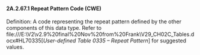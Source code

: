 #### 2A.2.67.1 Repeat Pattern Code (CWE)

Definition: A code representing the repeat pattern defined by the other components of this data type. Refer to file:///E:\V2\v2.9%20final%20Nov%20from%20Frank\V29_CH02C_Tables.docx#HL70335[_User-defined Table 0335 – Repeat Pattern_] for suggested values.
